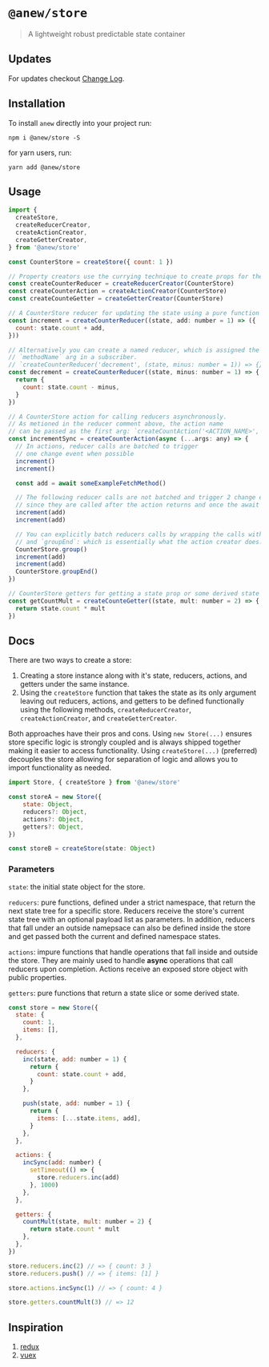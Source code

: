 # `@anew/store`

> A lightweight robust predictable state container

## Updates

For updates checkout [Change Log](https://github.com/anewjs/store/blob/master/CHANGELOG.md).

## Installation

To install `anew` directly into your project run:

```
npm i @anew/store -S
```

for yarn users, run:

```
yarn add @anew/store
```

## Usage

```js
import {
  createStore,
  createReducerCreator,
  createActionCreator,
  createGetterCreator,
} from '@anew/store'

const CounterStore = createStore({ count: 1 })

// Property creators use the currying technique to create props for the store
const createCounterReducer = createReducerCreator(CounterStore)
const createCounterAction = createActionCreator(CounterStore)
const createCounteGetter = createGetterCreator(CounterStore)

// A CounterStore reducer for updating the state using a pure function
const increment = createCounterReducer((state, add: number = 1) => ({
  count: state.count + add,
}))

// Alternatively you can create a named reducer, which is assigned the the
// `methodName` arg in a subscriber.
// `createCounterReducer('decrement', (state, minus: number = 1)) => {})`
const decrement = createCounterReducer((state, minus: number = 1) => {
  return {
    count: state.count - minus,
  }
})

// A CounterStore action for calling reducers asynchronously.
// As metioned in the reducer comment above, the action name
// can be passed as the first arg: `createCountAction('<ACTION_NAME>', (...args) => {...})
const incrementSync = createCounterAction(async (...args: any) => {
  // In actions, reducer calls are batched to trigger
  // one change event when possible
  increment()
  increment()

  const add = await someExampleFetchMethod()

  // The following reducer calls are not batched and trigger 2 change events
  // since they are called after the action returns and once the await resolves
  increment(add)
  increment(add)

  // You can explicitly batch reducers calls by wrapping the calls with `group`
  // and `groupEnd`: which is essentially what the action creator does.
  CounterStore.group()
  increment(add)
  increment(add)
  CounterStore.groupEnd()
})

// CounterStore getters for getting a state prop or some derived state value
const getCountMult = createCounteGetter((state, mult: number = 2) => {
  return state.count * mult
})
```

## Docs

There are two ways to create a store:

1. Creating a store instance along with it's state, reducers, actions, and getters under the same instance.
2. Using the `createStore` function that takes the state as its only argument leaving out reducers, actions, and getters to be defined functionally using the following methods, `createReducerCreator`, `createActionCreator`, and `createGetterCreator`.

Both approaches have their pros and cons. Using `new Store(...)` ensures store specific logic is strongly coupled and is always shipped together making it easier to access functionality. Using `createStore(...)` (preferred) decouples the store allowing for separation of logic and allows you to import functionality as needed.

```js
import Store, { createStore } from '@anew/store'

const storeA = new Store({
    state: Object,
    reducers?: Object,
    actions?: Object,
    getters?: Object,
})

const storeB = createStore(state: Object)
```

### Parameters

`state`: the initial state object for the store.

`reducers`: pure functions, defined under a strict namespace, that return the next state tree for a specific store. Reducers receive the store's current state tree with an optional payload list as parameters. In addition, reducers that fall under an outside namepsace can also be defined inside the store and get passed both the current and defined namespace states.

`actions`: impure functions that handle operations that fall inside and outside the store. They are mainly used to handle **async** operations that call reducers upon completion. Actions receive an exposed store object with public properties.

`getters`: pure functions that return a state slice or some derived state.

```js
const store = new Store({
  state: {
    count: 1,
    items: [],
  },

  reducers: {
    inc(state, add: number = 1) {
      return {
        count: state.count + add,
      }
    },

    push(state, add: number = 1) {
      return {
        items: [...state.items, add],
      }
    },
  },

  actions: {
    incSync(add: number) {
      setTimeout(() => {
        store.reducers.inc(add)
      }, 1000)
    },
  },

  getters: {
    countMult(state, mult: number = 2) {
      return state.count * mult
    },
  },
})

store.reducers.inc(2) // => { count: 3 }
store.reducers.push() // => { items: [1] }

store.actions.incSync(1) // => { count: 4 }

store.getters.countMult(3) // => 12
```

## Inspiration

1. [redux](https://redux.js.org/)
2. [vuex](https://vuex.vuejs.org)

